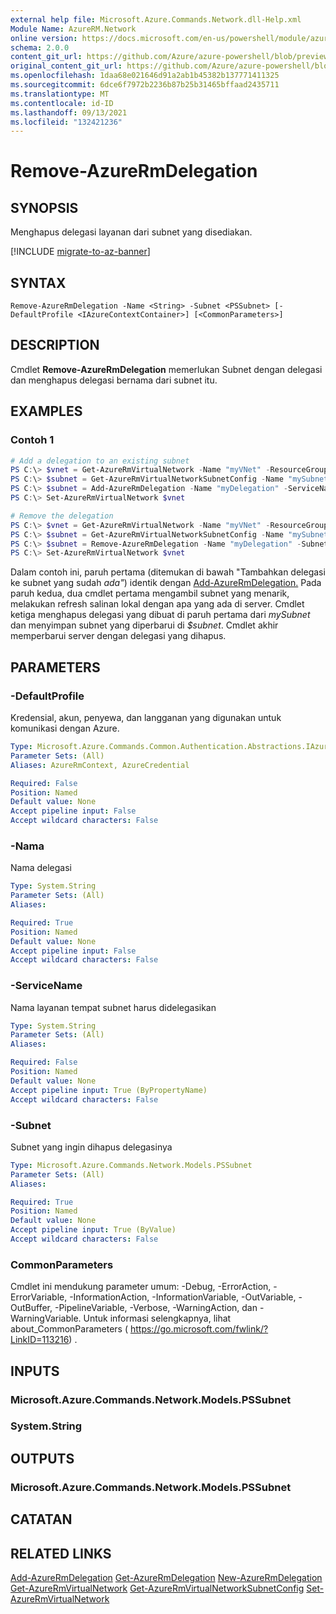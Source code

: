 ```yaml
---
external help file: Microsoft.Azure.Commands.Network.dll-Help.xml
Module Name: AzureRM.Network
online version: https://docs.microsoft.com/en-us/powershell/module/azurerm.network/remove-azurermdelegation
schema: 2.0.0
content_git_url: https://github.com/Azure/azure-powershell/blob/preview/src/ResourceManager/Network/Commands.Network/help/Remove-AzureRmDelegation.md
original_content_git_url: https://github.com/Azure/azure-powershell/blob/preview/src/ResourceManager/Network/Commands.Network/help/Remove-AzureRmDelegation.md
ms.openlocfilehash: 1daa68e021646d91a2ab1b45382b137771411325
ms.sourcegitcommit: 6dce6f7972b2236b87b25b31465bffaad2435711
ms.translationtype: MT
ms.contentlocale: id-ID
ms.lasthandoff: 09/13/2021
ms.locfileid: "132421236"
---
```

# Remove-AzureRmDelegation

## SYNOPSIS
Menghapus delegasi layanan dari subnet yang disediakan.

[!INCLUDE [migrate-to-az-banner](../../includes/migrate-to-az-banner.md)]

## SYNTAX

```
Remove-AzureRmDelegation -Name <String> -Subnet <PSSubnet> [-DefaultProfile <IAzureContextContainer>] [<CommonParameters>]
```

## DESCRIPTION
Cmdlet **Remove-AzureRmDelegation** memerlukan Subnet dengan delegasi dan menghapus delegasi bernama dari subnet itu.

## EXAMPLES

### Contoh 1
```powershell
# Add a delegation to an existing subnet
PS C:\> $vnet = Get-AzureRmVirtualNetwork -Name "myVNet" -ResourceGroupName "myResourceGroup"
PS C:\> $subnet = Get-AzureRmVirtualNetworkSubnetConfig -Name "mySubnet" -VirtualNetwork $vnet
PS C:\> $subnet = Add-AzureRmDelegation -Name "myDelegation" -ServiceName "Microsoft.Sql/servers" -Subnet $subnet
PS C:\> Set-AzureRmVirtualNetwork $vnet

# Remove the delegation
PS C:\> $vnet = Get-AzureRmVirtualNetwork -Name "myVNet" -ResourceGroupName "myResourceGroup"
PS C:\> $subnet = Get-AzureRmVirtualNetworkSubnetConfig -Name "mySubnet" -VirtualNetwork $vnet
PS C:\> $subnet = Remove-AzureRmDelegation -Name "myDelegation" -Subnet $subnet
PS C:\> Set-AzureRmVirtualNetwork $vnet
```

Dalam contoh ini, paruh pertama (ditemukan di bawah "Tambahkan delegasi ke subnet yang sudah _ada"_) identik dengan [Add-AzureRmDelegation.](./Add-AzureRmDelegation.md) Pada paruh kedua, dua cmdlet pertama mengambil subnet yang menarik, melakukan refresh salinan lokal dengan apa yang ada di server. Cmdlet ketiga menghapus delegasi yang dibuat di paruh pertama dari _mySubnet_ dan menyimpan subnet yang diperbarui di _$subnet_. Cmdlet akhir memperbarui server dengan delegasi yang dihapus.

## PARAMETERS

### -DefaultProfile
Kredensial, akun, penyewa, dan langganan yang digunakan untuk komunikasi dengan Azure.

```yaml
Type: Microsoft.Azure.Commands.Common.Authentication.Abstractions.IAzureContextContainer
Parameter Sets: (All)
Aliases: AzureRmContext, AzureCredential

Required: False
Position: Named
Default value: None
Accept pipeline input: False
Accept wildcard characters: False
```

### -Nama
Nama delegasi

```yaml
Type: System.String
Parameter Sets: (All)
Aliases:

Required: True
Position: Named
Default value: None
Accept pipeline input: False
Accept wildcard characters: False
```

### -ServiceName
Nama layanan tempat subnet harus didelegasikan

```yaml
Type: System.String
Parameter Sets: (All)
Aliases:

Required: False
Position: Named
Default value: None
Accept pipeline input: True (ByPropertyName)
Accept wildcard characters: False
```

### -Subnet
Subnet yang ingin dihapus delegasinya

```yaml
Type: Microsoft.Azure.Commands.Network.Models.PSSubnet
Parameter Sets: (All)
Aliases:

Required: True
Position: Named
Default value: None
Accept pipeline input: True (ByValue)
Accept wildcard characters: False
```

### CommonParameters
Cmdlet ini mendukung parameter umum: -Debug, -ErrorAction, -ErrorVariable, -InformationAction, -InformationVariable, -OutVariable, -OutBuffer, -PipelineVariable, -Verbose, -WarningAction, dan -WarningVariable. Untuk informasi selengkapnya, lihat about_CommonParameters ( https://go.microsoft.com/fwlink/?LinkID=113216) .

## INPUTS

### Microsoft.Azure.Commands.Network.Models.PSSubnet
### System.String
## OUTPUTS

### Microsoft.Azure.Commands.Network.Models.PSSubnet
## CATATAN

## RELATED LINKS

[Add-AzureRmDelegation](./Add-AzureRmDelegation.md) 
 [Get-AzureRmDelegation](./Get-AzureRmDelegation.md) 
 [New-AzureRmDelegation](./New-AzureRmDelegation.md) 
 [Get-AzureRmVirtualNetwork](./Get-AzureRmVirtualNetwork.md) 
 [Get-AzureRmVirtualNetworkSubnetConfig](./Get-AzureRmVirtualNetworkSubnetConfig.md) 
 [Set-AzureRmVirtualNetwork](./Set-AzureRmVirtualNetwork.md)
